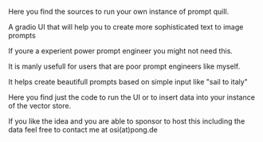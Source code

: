 Here you find the sources to run your own instance of prompt quill.

A gradio UI that will help you to create more sophisticated text to image prompts

If youre a experient power prompt engineer you might not need this.

It is manly usefull for users that are poor prompt engineers like myself.

It helps create beautifull prompts based on simple input like "sail to italy"

Here you find just the code to run the UI or to insert data into your instance of the vector store.


If you like the idea and you are able to sponsor to host this including the data feel free to contact me at osi(at)pong.de


